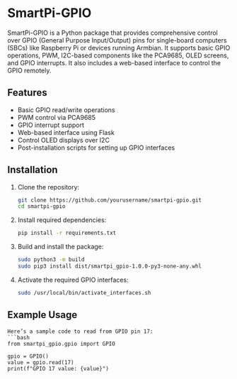 # SmartPi-GPIO

SmartPi-GPIO is a Python package that provides comprehensive control over GPIO (General Purpose Input/Output) pins for single-board computers (SBCs) like Raspberry Pi or devices running Armbian. It supports basic GPIO operations, PWM, I2C-based components like the PCA9685, OLED screens, and GPIO interrupts. It also includes a web-based interface to control the GPIO remotely.

## Features
- Basic GPIO read/write operations
- PWM control via PCA9685
- GPIO interrupt support
- Web-based interface using Flask
- Control OLED displays over I2C
- Post-installation scripts for setting up GPIO interfaces

## Installation

1. Clone the repository:
   ```bash
   git clone https://github.com/yourusername/smartpi-gpio.git
   cd smartpi-gpio
   ```

2. Install required dependencies:

    ```bash
    pip install -r requirements.txt
    ```

3. Build and install the package:

    ```bash
    sudo python3 -m build
    sudo pip3 install dist/smartpi_gpio-1.0.0-py3-none-any.whl
    ```

4. Activate the required GPIO interfaces:

    ```bash
    sudo /usr/local/bin/activate_interfaces.sh
    ```

## Example Usage

    Here’s a sample code to read from GPIO pin 17:
    ```bash
    from smartpi_gpio.gpio import GPIO

    gpio = GPIO()
    value = gpio.read(17)
    print(f"GPIO 17 value: {value}")